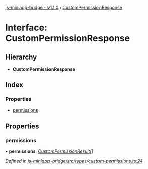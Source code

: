[js-miniapp-bridge - v1.1.0](../README.md) › [CustomPermissionResponse](custompermissionresponse.md)

# Interface: CustomPermissionResponse

## Hierarchy

* **CustomPermissionResponse**

## Index

### Properties

* [permissions](custompermissionresponse.md#permissions)

## Properties

###  permissions

• **permissions**: *[CustomPermissionResult](custompermissionresult.md)[]*

*Defined in [js-miniapp-bridge/src/types/custom-permissions.ts:24](https://github.com/rakutentech/js-miniapp/blob/1e2f55c/js-miniapp-bridge/src/types/custom-permissions.ts#L24)*
